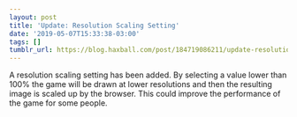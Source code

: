 ```yaml
---
layout: post
title: 'Update: Resolution Scaling Setting'
date: '2019-05-07T15:33:38-03:00'
tags: []
tumblr_url: https://blog.haxball.com/post/184719086211/update-resolution-scaling-setting
---
```

A resolution scaling setting has been added. By selecting a value lower than 100% the game will be drawn at lower resolutions and then the resulting image is scaled up by the browser. This could improve the performance of the game for some people.

